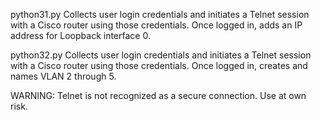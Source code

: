 python31.py
Collects user login credentials and initiates a Telnet session with a Cisco router using those credentials.
Once logged in, adds an IP address for Loopback interface 0.

python32.py
Collects user login credentials and initiates a Telnet session with a Cisco router using those credentials.
Once logged in, creates and names VLAN 2 through 5.

WARNING: Telnet is not recognized as a secure connection. Use at own risk.